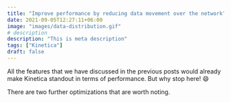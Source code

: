```yaml
---
title: "Improve performance by reducing data movement over the network"
date: 2021-09-05T12:27:11+06:00
image: "images/data-distribution.gif"
# description
description: "This is meta description"
tags: ["Kinetica"]
draft: false
---
```


All the features that we have discussed in the previous posts would already make Kinetica standout in terms of performance. But why stop here! 😄

There are two further optimizations that are worth noting.
